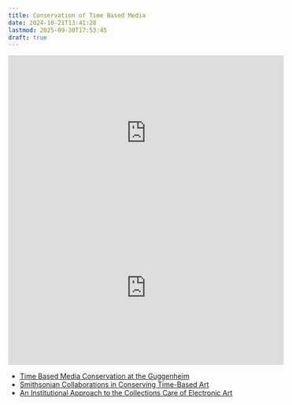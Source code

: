 ```yaml
---
title: Conservation of Time Based Media
date: 2024-10-21T13:41:28
lastmod: 2025-09-30T17:53:45
draft: true
---
```


<div class="video-grid">
<div class="iframe-16-9-container">
<iframe class="youTubeIframe" width="560" height="315" src="https://www.youtube.com/embed/VPgcekqHSM0?si=6CxM64NV8knvi59x" title="YouTube video player" frameborder="0" allow="accelerometer; autoplay; clipboard-write; encrypted-media; gyroscope; picture-in-picture; web-share" referrerpolicy="strict-origin-when-cross-origin" allowfullscreen></iframe>
</div>

<div class="iframe-16-9-container">
<iframe class="youTubeIframe" width="560" height="315" src="https://www.youtube.com/embed/G9M8MEJIaFI?si=FfNoElmO3Esnn6cT" title="YouTube video player" frameborder="0" allow="accelerometer; autoplay; clipboard-write; encrypted-media; gyroscope; picture-in-picture; web-share" referrerpolicy="strict-origin-when-cross-origin" allowfullscreen></iframe>
</div>

</div>

- [Time Based Media Conservation at the Guggenheim](https://www.guggenheim.org/conservation/time-based-media)
- [Smithsonian Collaborations in Conserving Time-Based Art](https://www.si.edu/content/tbma/documents/time-based-art_report.pdf)
- [An Institutional Approach to the Collections Care of Electronic Art](https://cool.culturalheritage.org/waac/wn/wn19/wn19-3/wn19-310.html)

